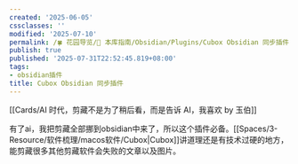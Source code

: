 ```yaml
---
created: '2025-06-05'
cssclasses: ''
modified: '2025-07-10'
permalink: /🍀 花园导览/🧰 本库指南/Obsidian/Plugins/Cubox Obsidian 同步插件.md
publish: true
published: '2025-07-31T22:52:45.819+08:00'
tags:
- obsidian插件
title: Cubox Obsidian 同步插件
---
```

[[Cards/AI 时代，剪藏不是为了稍后看，而是告诉 AI，我喜欢 by 玉伯]]

有了ai，我把剪藏全部挪到obsidian中来了，所以这个插件必备。[[Spaces/3-Resource/软件梳理/macos软件/Cubox\|Cubox]]讲道理还是有技术过硬的地方，能剪藏很多其他剪藏软件会失败的文章以及图片。
